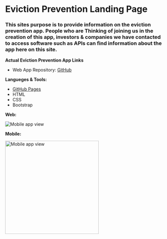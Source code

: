 # Eviction Prevention Landing Page 

### This sites purpose is to provide information on the eviction prevention app. People who are Thinking of joining us in the creation of this app, investors & companies we have contacted to access software such as APIs can find information about the app here on this site.

**Actual Eviction Prevention App Links**
- Web App Repository: [GitHub](https://github.com/LWRGitHub/eviction_prevention)

**Langueges & Tools:**
- [GitHub Pages](https://lwrgithub.github.io/eviction-prevention-landing-page/)
- HTML
- CSS
- Bootstrap


**Web:**

<img alt="Mobile app view" src="https://github.com/lwrgithub/eviction-prevention-landing-page-/blob/master/img/eviction-prevention-website-view.png" />


**Mobile:**

<img alt="Mobile app view" src="https://github.com/lwrgithub/eviction-prevention-landing-page-/blob/master/img/eviction-prevention-mobile-app-view.png" width="300px"/>
